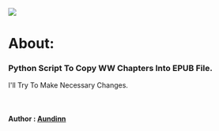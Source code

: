 <img src="https://img.shields.io/badge/Version-2.1.1-brightgreen.svg" ></img>
# About: 
<h3>Python Script To Copy WW Chapters Into EPUB File.</h3>
<p>I'll Try To Make Necessary Changes.</p>
<br/>
<h4> Author :  <a href="https://forum.wuxiaworld.com/profile/Aundinn">Aundinn</a> </h4>
